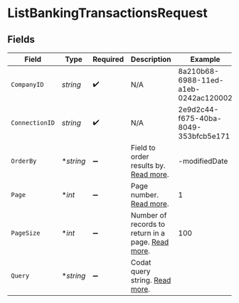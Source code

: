 # ListBankingTransactionsRequest


## Fields

| Field                                                                                           | Type                                                                                            | Required                                                                                        | Description                                                                                     | Example                                                                                         |
| ----------------------------------------------------------------------------------------------- | ----------------------------------------------------------------------------------------------- | ----------------------------------------------------------------------------------------------- | ----------------------------------------------------------------------------------------------- | ----------------------------------------------------------------------------------------------- |
| `CompanyID`                                                                                     | *string*                                                                                        | :heavy_check_mark:                                                                              | N/A                                                                                             | 8a210b68-6988-11ed-a1eb-0242ac120002                                                            |
| `ConnectionID`                                                                                  | *string*                                                                                        | :heavy_check_mark:                                                                              | N/A                                                                                             | 2e9d2c44-f675-40ba-8049-353bfcb5e171                                                            |
| `OrderBy`                                                                                       | **string*                                                                                       | :heavy_minus_sign:                                                                              | Field to order results by. [Read more](https://docs.codat.io/using-the-api/ordering-results).   | -modifiedDate                                                                                   |
| `Page`                                                                                          | **int*                                                                                          | :heavy_minus_sign:                                                                              | Page number. [Read more](https://docs.codat.io/using-the-api/paging).                           | 1                                                                                               |
| `PageSize`                                                                                      | **int*                                                                                          | :heavy_minus_sign:                                                                              | Number of records to return in a page. [Read more](https://docs.codat.io/using-the-api/paging). | 100                                                                                             |
| `Query`                                                                                         | **string*                                                                                       | :heavy_minus_sign:                                                                              | Codat query string. [Read more](https://docs.codat.io/using-the-api/querying).                  |                                                                                                 |